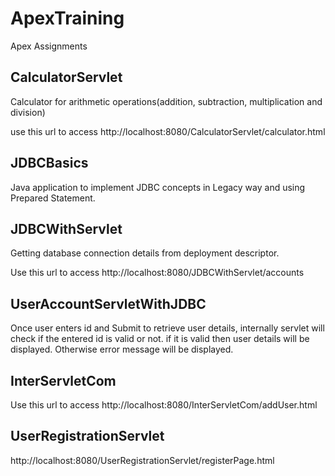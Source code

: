 # ApexTraining
Apex Assignments

CalculatorServlet 
-----------------

Calculator for arithmetic operations(addition, subtraction, multiplication and division)

use this url to access http://localhost:8080/CalculatorServlet/calculator.html

JDBCBasics
----------
Java application to implement JDBC concepts in Legacy way and using Prepared Statement.

JDBCWithServlet
---------------

Getting database connection details from deployment descriptor.

Use this url to access http://localhost:8080/JDBCWithServlet/accounts

UserAccountServletWithJDBC
--------------------------
Once user enters id and Submit to retrieve user details, internally servlet will check if the entered id is valid or not.
if it is valid then user details will be displayed. Otherwise error message will be displayed.


InterServletCom
---------------
Use this url to access http://localhost:8080/InterServletCom/addUser.html


UserRegistrationServlet
-----------------------
http://localhost:8080/UserRegistrationServlet/registerPage.html







